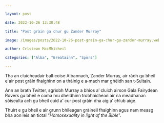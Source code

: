 ```yaml
---

layout: post

date: 2022-10-26 13:30:48

title: "Post gràin ga chur gu Zander Murray"

image: /images/posts/2022-10-26-post-grain-ga-chur-gu-zander-murray.webp

author: Crìstean MacMhìcheil

categories: ["Alba", "Breatainn", "Spòrs"]

---
```


Tha an cluicheadair ball‑coise Albannach, Zander Murray, air ràdh gu bheil e air post gràin fhaighinn on a thàinig e a‑mach mar ghèidh san t‑Sultain.

Ann an brath Twitter, sgrìobh Murray a bhios a’ cluich airson Gala Fairydean Rovers gu bheil e coma mu dheidhinn trobhaichean air na meadhanan sòisealta ach gu bheil cuid a’ cur post gràin dha aig a’ chlub aige.

Thuirt e gu bheil e air grunn bhileagan gràineil fhaighinn agus nam measg bha aon leis an tiotal “*Homosexuality in light of the Bible*”.
